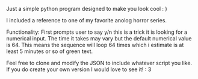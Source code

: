 Just a simple python program designed to make you look cool : )

I included a reference to one of my favorite anolog horror series.

Functionality:
First prompts user to say y/n this is a trick it is looking for a numerical input.
The time it takes may vary but the default numerical value is 64. This means the sequence will loop 64 times which i estimate is at least 5 minutes or so of green text.

Feel free to clone and modify the JSON to include whatever script you like.
If you do create your own version I would love to see it! : 3
